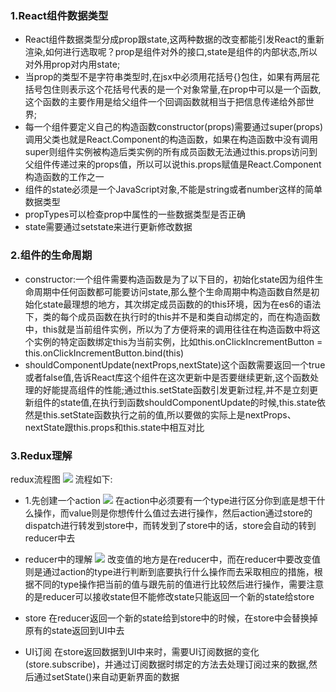 ### 1.React组件数据类型
- React组件数据类型分成prop跟state,这两种数据的改变都能引发React的重新渲染,如何进行选取呢？prop是组件对外的接口,state是组件的内部状态,所以对外用prop对内用state;
- 当prop的类型不是字符串类型时,在jsx中必须用花括号{}包住，如果有两层花括号包住则表示这个花括号代表的是一个对象常量,在prop中可以是一个函数,这个函数的主要作用是给父组件一个回调函数就相当于把信息传递给外部世界;
- 每一个组件要定义自己的构造函数constructor(props)需要通过super(props)调用父类也就是React.Component的构造函数，如果在构造函数中没有调用super则组件实例被构造后类实例的所有成员函数无法通过this.props访问到父组件传递过来的props值，所以可以说this.props赋值是React.Component构造函数的工作之一
- 组件的state必须是一个JavaScript对象,不能是string或者number这样的简单数据类型
- propTypes可以检查prop中属性的一些数据类型是否正确
- state需要通过setstate来进行更新修改数据

### 2.组件的生命周期
- constructor:一个组件需要构造函数是为了以下目的，初始化state因为组件生命周期中任何函数都可能要访问state,那么整个生命周期中构造函数自然是初始化state最理想的地方，其次绑定成员函数的的this环境，因为在es6的语法下，类的每个成员函数在执行时的this并不是和类自动绑定的，而在构造函数中，this就是当前组件实例，所以为了方便将来的调用往往在构造函数中将这个实例的特定函数绑定this为当前实例，比如this.onClickIncrementButton = this.onClickIncrementButton.bind(this)
- shouldComponentUpdate(nextProps,nextState)这个函数需要返回一个true或者false值,告诉React库这个组件在这次更新中是否要继续更新,这个函数处理的好能提高组件的性能;通过this.setState函数引发更新过程,并不是立刻更新组件的state值,在执行到函数shouldComponentUpdate的时候,this.state依然是this.setState函数执行之前的值,所以要做的实际上是nextProps、nextState跟this.props和this.state中相互对比

### 3.Redux理解
redux流程图
![](http://ww1.sinaimg.cn/large/006tNc79gy1g4fhx9dd00j30kk0bf74v.jpg)
流程如下:

- 1.先创建一个action
![](http://ww3.sinaimg.cn/large/006tNc79gy1g4fimo3mgqj30l70530t0.jpg)
在action中必须要有一个type进行区分你到底是想干什么操作，而value则是你想传什么值过去进行操作，然后action通过store的dispatch进行转发到store中，而转发到了store中的话，store会自动的转到reducer中去

- reducer中的理解
![](http://ww1.sinaimg.cn/large/006tNc79gy1g4fhstmzhtj30m709f3zm.jpg)
改变值的地方是在reducer中，而在reducer中要改变值则是通过action的type进行判断到底要执行什么操作而去采取相应的措施，根据不同的type操作把当前的值与跟先前的值进行比较然后进行操作，需要注意的是reducer可以接收state但不能修改state只能返回一个新的state给store

- store
在reducer返回一个新的state给到store中的时候，在store中会替换掉原有的state返回到UI中去

- UI订阅
在store返回数据到UI中来时，需要UI订阅数据的变化(store.subscribe)，并通过订阅数据时绑定的方法去处理订阅过来的数据,然后通过setState()来自动更新界面的数据




